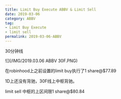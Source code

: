 ```yaml
---
title: Limit Buy Execute ABBV & Limit Sell
date: 2019-03-06
category: ABBV
tag:
- Limit Buy Execute
- limit sell
permalink: 2019-03-06-ABBV
---
```

30分钟线

![](/IMG/2019.03.06 ABBV 30F.PNG)

在robinhood上之前设置的limit buy执行了1 share@$77.89


1D上还没有背驰，30F线上中枢背驰。

limit sell 中枢的上区间限1 share@$80.84
